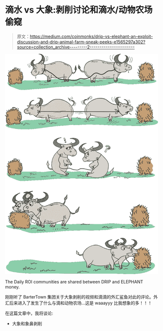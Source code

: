 # 滴水 vs 大象:剥削讨论和滴水/动物农场偷窥

> 原文：<https://medium.com/coinmonks/drip-vs-elephant-an-exploit-discussion-and-drip-animal-farm-sneak-peeks-e1565297a302?source=collection_archive---------2----------------------->

![](img/30ed074906b3b46bf7f3ad5ba2c8e5c4.png)

The Daily ROI communities are shared between DRIP and ELEPHANT money.

刚刚听了 BarterTown 集团关于大象剥削的视频和滴滴的外汇鲨鱼对此的评论。外汇后来进入了发生了什么与滴和动物农场…这是 waaayyy 比我想象的多！！！

在这篇文章中，我将谈论:

*   大象和象鼻剥削